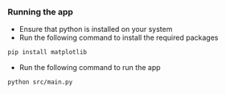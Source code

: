 ### Running the app

- Ensure that python is installed on your system
- Run the following command to install the required packages

```bash
pip install matplotlib
```

- Run the following command to run the app

```bash
python src/main.py
```
